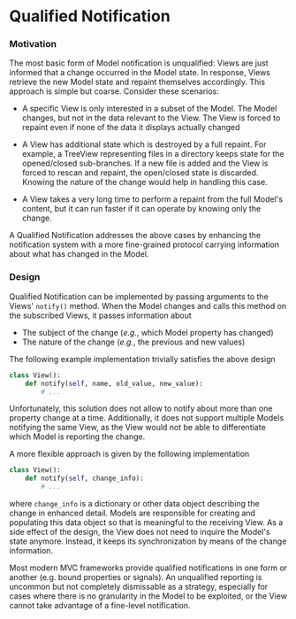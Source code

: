 <!--- Done -->
# Qualified Notification

### Motivation

The most basic form of Model notification is unqualified: Views are
just informed that a change occurred in the Model state. In response, 
Views retrieve the new Model state and repaint themselves accordingly. 
This approach is simple but coarse. Consider these scenarios:

- A specific View is only interested in a subset of the Model. 
  The Model changes, but not in the data relevant to the View.
  The View is forced to repaint even if none of the data
  it displays actually changed

- A View has additional state which is destroyed by a full repaint.
  For example, a TreeView representing files in a directory keeps state 
  for the opened/closed sub-branches. If a new file is added and the View
  is forced to rescan and repaint, the open/closed state is discarded.
  Knowing the nature of the change would help in handling this case.

- A View takes a very long time to perform a repaint from the full
  Model's content, but it can run faster if it can operate by knowing 
  only the change.

A Qualified Notification addresses the above cases by enhancing the 
notification system with a more fine-grained protocol carrying information
about what has changed in the Model. 

### Design

Qualified Notification can be implemented by passing arguments to the Views' 
``notify()`` method. When the Model changes and calls this method on the
subscribed Views, it passes information about

- The subject of the change (*e.g.*, which Model property has changed)
- The nature of the change (*e.g.*, the previous and new values)

The following example implementation trivially satisfies the above design

```python
class View():
    def notify(self, name, old_value, new_value):
        # ...
```

Unfortunately, this solution does not allow to notify about more than one
property change at a time. Additionally, it does not support multiple Models
notifying the same View, as the View would not be able to differentiate which
Model is reporting the change.

A more flexible approach is given by the following implementation

```python
class View():
    def notify(self, change_info):
        # ...
```

where ``change_info`` is a dictionary or other data object describing the
change in enhanced detail. Models are responsible for creating and populating 
this data object so that is meaningful to the receiving View. As a side effect
of the design, the View does not need to inquire the Model's state anymore.
Instead, it keeps its synchronization by means of the change information.

Most modern MVC frameworks provide qualified notifications in one form or another (e.g.
bound properties or signals). An unqualified reporting is uncommon but not completely 
dismissable as a strategy, especially for cases where there is no granularity in the 
Model to be exploited, or the View cannot take advantage of a fine-level notification.
